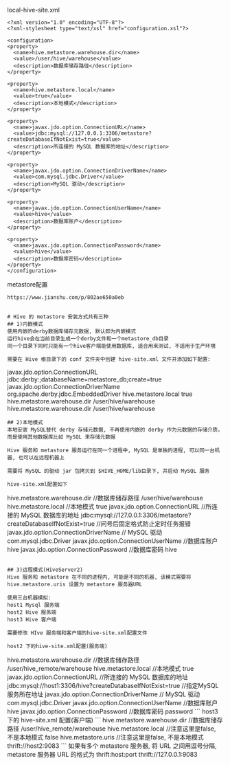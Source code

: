 <!--
 * @Author: wjn
 * @Date: 2020-09-06 07:16:17
 * @LastEditors: wjn
 * @LastEditTime: 2020-09-06 07:17:35
-->
local-hive-site.xml

```
<?xml version="1.0" encoding="UTF-8"?>  
<?xml-stylesheet type="text/xsl" href="configuration.xsl"?>  
 
<configuration>  
<property>  
  <name>hive.metastore.warehouse.dir</name> 
  <value>/user/hive/warehouse</value>  
  <description>数据库储存路径</description>
</property>  
   
<property>  
  <name>hive.metastore.local</name> 
  <value>true</value>
  <description>本地模式</description>  
</property>  
   
<property>  
  <name>javax.jdo.option.ConnectionURL</name> 
  <value>jdbc:mysql://127.0.0.1:3306/metastore?createDatabaseIfNotExist=true</value> 
  <description>所连接的 MySQL 数据库的地址</description>
</property>  
   
<property>  
  <name>javax.jdo.option.ConnectionDriverName</name>  
  <value>com.mysql.jdbc.Driver</value>  
  <description>MySQL 驱动</description>
</property>  
   
<property>  
  <name>javax.jdo.option.ConnectionUserName</name> 
  <value>hive</value>
  <description>数据库账户</description>
</property>  
   
<property>  
  <name>javax.jdo.option.ConnectionPassword</name> 
  <value>hive</value> 
  <description>数据库密码</description>
</property>  
</configuration> 
```

metastore配置
```
https://www.jianshu.com/p/802ae650a0eb


# Hive 的 metastore 安装方式共有三种
## 1)内嵌模式
使用内嵌的derby数据库储存元数据, 默认即为内嵌模式
运行hive会在当前目录生成一个derby文件和一个metastore_db目录
同一个目录下同时只能有一个hive客户端能使用数据库, 适合用来测试, 不适用于生产环境

需要在 Hive 根目录下的 conf 文件夹中创建 hive-site.xml 文件并添加如下配置:

```
<?xml version="1.0"?>  
<?xml-stylesheet type="text/xsl" href="configuration.xsl"?>  
  
<configuration>  
  
<property>  
  <name>javax.jdo.option.ConnectionURL</name>  
  <value>jdbc:derby:;databaseName=metastore_db;create=true</value>  
</property>  
   
<property>  
  <name>javax.jdo.option.ConnectionDriverName</name>  
  <value>org.apache.derby.jdbc.EmbeddedDriver</value>  
</property>  
   
<property>  
  <name>hive.metastore.local</name>  
  <value>true</value>  
</property>  
   
<property>  
  <name>hive.metastore.warehouse.dir</name>  
  <value>/user/hive/warehouse</value>  
</property>  
   
<property>  
  <name>hive.metastore.warehouse.dir</name>  
  <value>/user/hive/warehouse</value>  
</property>  
  
</configuration>  

```
## 2)本地模式
本地安装 MySQL替代 derby 存储元数据, 不再使用内嵌的 derby 作为元数据的存储介质，而是使用其他数据库比如 MySQL 来存储元数据

Hive 服务和 metastore 服务运行在同一个进程中, MySQL 是单独的进程, 可以同一台机器, 也可以在远程机器上

需要将 MySQL 的驱动 jar 包拷贝到 $HIVE_HOME/lib目录下, 并启动 MySQL 服务

hive-site.xml配置如下

```
<?xml version="1.0"?>  
<?xml-stylesheet type="text/xsl" href="configuration.xsl"?>  
  
<configuration>  
<property>  
  <name>hive.metastore.warehouse.dir</name>  //数据库储存路径
  <value>/user/hive/warehouse</value>  
</property>  
   
<property>  
  <name>hive.metastore.local</name>  //本地模式
  <value>true</value>  
</property>  
   
<property>  
  <name>javax.jdo.option.ConnectionURL</name>  //所连接的 MySQL 数据库的地址
  <value>jdbc:mysql://127.0.0.1:3306/metastore?createDatabaseIfNotExist=true</value>  //问号后固定格式防止定时任务报错
</property>  
   
<property>  
  <name>javax.jdo.option.ConnectionDriverName</name>  // MySQL 驱动
  <value>com.mysql.jdbc.Driver</value>  
</property>  
   
<property>  
  <name>javax.jdo.option.ConnectionUserName</name>  //数据库账户
  <value>hive</value>  
</property>  
   
<property>  
  <name>javax.jdo.option.ConnectionPassword</name>  //数据库密码
  <value>hive</value>  
</property>  
</configuration>  

```

## 3)远程模式(HiveServer2)
Hive 服务和 metastore 在不同的进程内, 可能是不同的机器, 该模式需要将 hive.metastore.uris 设置为 metastore 服务器URL

使用三台机器模拟:
host1 Mysql 服务端
host2 Hive 服务端
host3 Hive 客户端

需要修改 HIve 服务端和客户端的hive-site.xml配置文件

host2 下的hive-site.xml配置(服务端)

```
<?xml version="1.0"?>  
<?xml-stylesheet type="text/xsl" href="configuration.xsl"?>  
  
<configuration>  
<property>  
  <name>hive.metastore.warehouse.dir</name>  //数据库储存路径
  <value>/user/hive_remote/warehouse</value>  
</property>  
   
<property>  
  <name>hive.metastore.local</name>  //本地模式
  <value>true</value>  
</property>  
   
<property>  
  <name>javax.jdo.option.ConnectionURL</name>  //所连接的 MySQL 数据库的地址
  <value>jdbc:mysql://host1:3306/hive?createDatabaseIfNotExist=true</value>  //指定MySQL服务所在地址
</property>  
   
<property>  
  <name>javax.jdo.option.ConnectionDriverName</name>  // MySQL 驱动
  <value>com.mysql.jdbc.Driver</value>  
</property>  
   
<property>  
  <name>javax.jdo.option.ConnectionUserName</name>  //数据库账户
  <value>hive</value>  
</property>  
   
<property>  
  <name>javax.jdo.option.ConnectionPassword</name>  //数据库密码
  <value>password</value>  
</property>  
</configuration> 
``` 
host3 下的 hive-site.xml 配置(客户端)
```
<?xmlversion="1.0"?>
<?xml-stylesheettype="text/xsl" href="configuration.xsl"?>

<configuration>
<property>  
  <name>hive.metastore.warehouse.dir</name>  //数据库储存路径
  <value>/user/hive_remote/warehouse</value>  
</property>  
   
<property>  
  <name>hive.metastore.local</name>  //注意这里是false, 不是本地模式
  <value>false</value>  
</property>  
 
<property>  
  <name>hive.metastore.uris</name>  //注意这里是false, 不是本地模式
  <value>thrift://host2:9083</value>  
</property>  
</configuration>
```
如果有多个 metastore 服务器, 将 URL 之间用逗号分隔, metastore 服务器 URL 的格式为 thrift:host:port thrift://127.0.0.1:9083


```